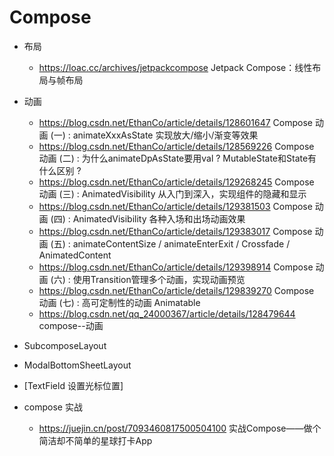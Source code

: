 # Compose

* 布局
  *  https://loac.cc/archives/jetpackcompose Jetpack Compose：线性布局与帧布局
  
* 动画
  * https://blog.csdn.net/EthanCo/article/details/128601647 Compose 动画 (一) : animateXxxAsState 实现放大/缩小/渐变等效果
  * https://blog.csdn.net/EthanCo/article/details/128569226 Compose 动画 (二) : 为什么animateDpAsState要用val ? MutableState和State有什么区别 ?
  * https://blog.csdn.net/EthanCo/article/details/129268245 Compose 动画 (三) : AnimatedVisibility 从入门到深入，实现组件的隐藏和显示
  * https://blog.csdn.net/EthanCo/article/details/129381503 Compose 动画 (四) : AnimatedVisibility 各种入场和出场动画效果
  * https://blog.csdn.net/EthanCo/article/details/129383017 Compose 动画 (五) : animateContentSize / animateEnterExit / Crossfade / AnimatedContent
  * https://blog.csdn.net/EthanCo/article/details/129398914 Compose 动画 (六) : 使用Transition管理多个动画，实现动画预览
  * https://blog.csdn.net/EthanCo/article/details/129839270 Compose 动画 (七) : 高可定制性的动画 Animatable
  * https://blog.csdn.net/qq_24000367/article/details/128479644 compose--动画
  
* SubcomposeLayout

* ModalBottomSheetLayout

* [TextField 设置光标位置]

* compose 实战
  * https://juejin.cn/post/7093460817500504100 实战Compose——做个简洁却不简单的星球打卡App

